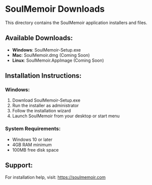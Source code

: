 # SoulMemoir Downloads

This directory contains the SoulMemoir application installers and files.

## Available Downloads:

- **Windows**: SoulMemoir-Setup.exe
- **Mac**: SoulMemoir.dmg (Coming Soon)
- **Linux**: SoulMemoir.AppImage (Coming Soon)

## Installation Instructions:

### Windows:
1. Download SoulMemoir-Setup.exe
2. Run the installer as administrator
3. Follow the installation wizard
4. Launch SoulMemoir from your desktop or start menu

### System Requirements:
- Windows 10 or later
- 4GB RAM minimum
- 100MB free disk space

## Support:
For installation help, visit: https://soulmemoir.com
